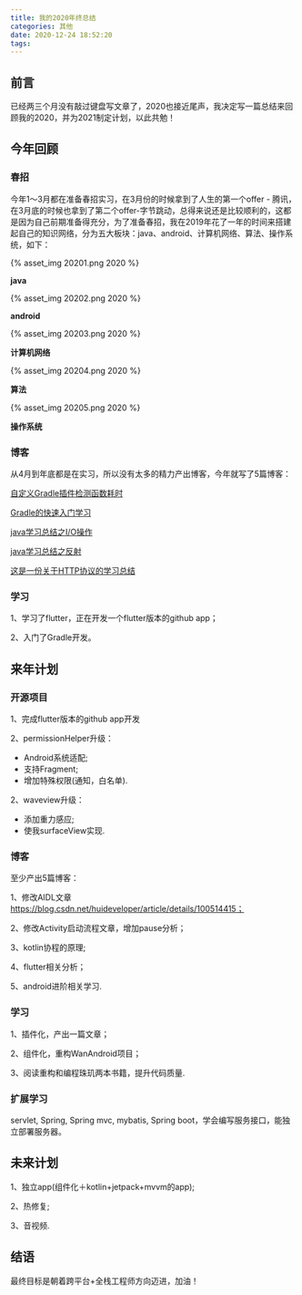 ```yaml
---
title: 我的2020年终总结
categories: 其他
date: 2020-12-24 18:52:20
tags:
---
```




## 前言

已经两三个月没有敲过键盘写文章了，2020也接近尾声，我决定写一篇总结来回顾我的2020，并为2021制定计划，以此共勉！

## 今年回顾

### 春招

今年1～3月都在准备春招实习，在3月份的时候拿到了人生的第一个offer - 腾讯，在3月底的时候也拿到了第二个offer-字节跳动，总得来说还是比较顺利的，这都是因为自己前期准备得充分，为了准备春招，我在2019年花了一年的时间来搭建起自己的知识网络，分为五大板块：java、android、计算机网络、算法、操作系统，如下：

{% asset_img 20201.png 2020 %}

**java**

{% asset_img 20202.png 2020 %}

**android**

{% asset_img 20203.png 2020 %}

**计算机网络**

{% asset_img 20204.png 2020 %}

**算法**

{% asset_img 20205.png 2020 %}

**操作系统**

### 博客

从4月到年底都是在实习，所以没有太多的精力产出博客，今年就写了5篇博客：

[自定义Gradle插件检测函数耗时](https://juejin.cn/post/6877831242050437134)

[Gradle的快速入门学习](https://juejin.cn/post/6844904200120303623)

[java学习总结之I/O操作](https://blog.csdn.net/Rain_9155/article/details/106449202)

[java学习总结之反射](https://blog.csdn.net/Rain_9155/article/details/104978554)

[这是一份关于HTTP协议的学习总结](https://juejin.cn/post/6844904050157174798)

### 学习

1、学习了flutter，正在开发一个flutter版本的github app；

2、入门了Gradle开发。

## 来年计划

### 开源项目

1、完成flutter版本的github app开发

2、permissionHelper升级：

- Android系统适配;
- 支持Fragment;
- 增加特殊权限(通知，白名单).

2、waveview升级：

- 添加重力感应;
- 使我surfaceView实现.

### 博客

至少产出5篇博客：

1、修改AIDL文章 https://blog.csdn.net/huideveloper/article/details/100514415；

2、修改Activity启动流程文章，增加pause分析；

3、kotlin协程的原理;

4、flutter相关分析；

5、android进阶相关学习.

### 学习

1、插件化，产出一篇文章；

2、组件化，重构WanAndroid项目；

3、阅读重构和编程珠玑两本书籍，提升代码质量.

### 扩展学习

servlet, Spring, Spring mvc, mybatis, Spring boot，学会编写服务接口，能独立部署服务器。

## 未来计划

1、独立app(组件化＋kotlin+jetpack+mvvm的app);

2、热修复;

3、音视频.

## 结语

最终目标是朝着跨平台+全栈工程师方向迈进，加油！